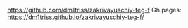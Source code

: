 https://github.com/dm1triss/zakrivayuschiy-teg-f
Gh.pages: https://dm1triss.github.io/zakrivayuschiy-teg-f/